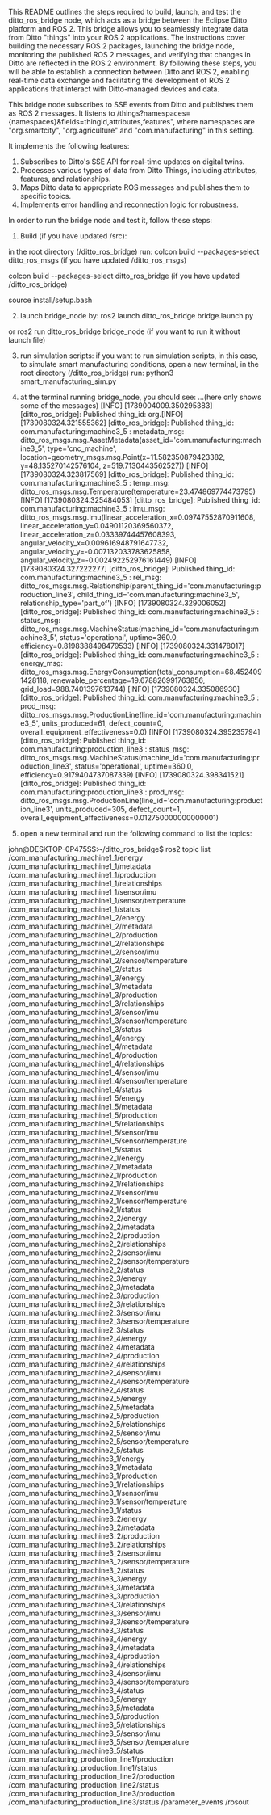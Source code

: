 This README outlines the steps required to build, launch, and test the ditto_ros_bridge node, which acts as a bridge between the Eclipse Ditto platform and ROS 2.  This bridge allows you to seamlessly integrate data from Ditto "things" into your ROS 2 applications.  The instructions cover building the necessary ROS 2 packages, launching the bridge node, monitoring the published ROS 2 messages, and verifying that changes in Ditto are reflected in the ROS 2 environment.  By following these steps, you will be able to establish a connection between Ditto and ROS 2, enabling real-time data exchange and facilitating the development of ROS 2 applications that interact with Ditto-managed devices and data.

This bridge node subscribes to SSE events from Ditto and publishes them as ROS 2 messages. It listens to /things?namespaces={namespaces}&fields=thingId,attributes,features", where namespaces are "org.smartcity", "org.agriculture" and "com.manufacturing" in this setting.

It implements the following features:

1. Subscribes to Ditto's SSE API for real-time updates on digital twins.
2. Processes various types of data from Ditto Things, including attributes, features, and relationships.
3. Maps Ditto data to appropriate ROS messages and publishes them to specific topics.
4. Implements error handling and reconnection logic for robustness.

In order to run the bridge node and test it, follow these steps:

1. Build (if you have updated /src):

in the root directory (/ditto_ros_bridge) run:
colcon build --packages-select ditto_ros_msgs (if you have updated /ditto_ros_msgs)

colcon build --packages-select ditto_ros_bridge (if you have updated /ditto_ros_bridge)

source install/setup.bash

2. launch bridge_node by:
ros2 launch ditto_ros_bridge bridge.launch.py

or ros2 run ditto_ros_bridge bridge_node (if you want to run it without launch file)

3. run simulation scripts:
if you want to run simulation scripts, in this case, to simulate smart manufacturing conditions, open a new terminal, in the root directory (/ditto_ros_bridge) run: python3 smart_manufacturing_sim.py

4. at the terminal running bridge_node, you should see:
...(here only shows some of the messages)
[INFO] [1739004009.350295383] [ditto_ros_bridge]: Published thing_id: org.[INFO] [1739080324.321555362] [ditto_ros_bridge]: Published thing_id: com.manufacturing:machine3_5 : metadata_msg: ditto_ros_msgs.msg.AssetMetadata(asset_id='com.manufacturing:machine3_5', type='cnc_machine', location=geometry_msgs.msg.Point(x=11.582350879423382, y=48.135270142576104, z=519.7130443562527))
[INFO] [1739080324.323817569] [ditto_ros_bridge]: Published thing_id: com.manufacturing:machine3_5 : temp_msg: ditto_ros_msgs.msg.Temperature(temperature=23.474869774473795)
[INFO] [1739080324.325484053] [ditto_ros_bridge]: Published thing_id: com.manufacturing:machine3_5 : imu_msg: ditto_ros_msgs.msg.Imu(linear_acceleration_x=0.09747552870911608, linear_acceleration_y=0.04901120369560372, linear_acceleration_z=0.03339744457608393, angular_velocity_x=0.009616948791647732, angular_velocity_y=-0.007132033783625858, angular_velocity_z=-0.002492252976161449)
[INFO] [1739080324.327222277] [ditto_ros_bridge]: Published thing_id: com.manufacturing:machine3_5 : rel_msg: ditto_ros_msgs.msg.Relationship(parent_thing_id='com.manufacturing:production_line3', child_thing_id='com.manufacturing:machine3_5', relationship_type='part_of')
[INFO] [1739080324.329006052] [ditto_ros_bridge]: Published thing_id: com.manufacturing:machine3_5 : status_msg: ditto_ros_msgs.msg.MachineStatus(machine_id='com.manufacturing:machine3_5', status='operational', uptime=360.0, efficiency=0.8198388498479533)
[INFO] [1739080324.331478017] [ditto_ros_bridge]: Published thing_id: com.manufacturing:machine3_5 : energy_msg: ditto_ros_msgs.msg.EnergyConsumption(total_consumption=68.4524091428118, renewable_percentage=19.678826991763856, grid_load=988.7401397613744)
[INFO] [1739080324.335086930] [ditto_ros_bridge]: Published thing_id: com.manufacturing:machine3_5 : prod_msg: ditto_ros_msgs.msg.ProductionLine(line_id='com.manufacturing:machine3_5', units_produced=61, defect_count=0, overall_equipment_effectiveness=0.0)
[INFO] [1739080324.395235794] [ditto_ros_bridge]: Published thing_id: com.manufacturing:production_line3 : status_msg: ditto_ros_msgs.msg.MachineStatus(machine_id='com.manufacturing:production_line3', status='operational', uptime=360.0, efficiency=0.9179404737087339)
[INFO] [1739080324.398341521] [ditto_ros_bridge]: Published thing_id: com.manufacturing:production_line3 : prod_msg: ditto_ros_msgs.msg.ProductionLine(line_id='com.manufacturing:production_line3', units_produced=305, defect_count=1, overall_equipment_effectiveness=0.012750000000000001)

6. open a new terminal and run the following command to list the topics:

john@DESKTOP-0P475SS:~/ditto_ros_bridge$ ros2 topic list
/com_manufacturing_machine1_1/energy
/com_manufacturing_machine1_1/metadata
/com_manufacturing_machine1_1/production
/com_manufacturing_machine1_1/relationships
/com_manufacturing_machine1_1/sensor/imu
/com_manufacturing_machine1_1/sensor/temperature
/com_manufacturing_machine1_1/status
/com_manufacturing_machine1_2/energy
/com_manufacturing_machine1_2/metadata
/com_manufacturing_machine1_2/production
/com_manufacturing_machine1_2/relationships
/com_manufacturing_machine1_2/sensor/imu
/com_manufacturing_machine1_2/sensor/temperature
/com_manufacturing_machine1_2/status
/com_manufacturing_machine1_3/energy
/com_manufacturing_machine1_3/metadata
/com_manufacturing_machine1_3/production
/com_manufacturing_machine1_3/relationships
/com_manufacturing_machine1_3/sensor/imu
/com_manufacturing_machine1_3/sensor/temperature
/com_manufacturing_machine1_3/status
/com_manufacturing_machine1_4/energy
/com_manufacturing_machine1_4/metadata
/com_manufacturing_machine1_4/production
/com_manufacturing_machine1_4/relationships
/com_manufacturing_machine1_4/sensor/imu
/com_manufacturing_machine1_4/sensor/temperature
/com_manufacturing_machine1_4/status
/com_manufacturing_machine1_5/energy
/com_manufacturing_machine1_5/metadata
/com_manufacturing_machine1_5/production
/com_manufacturing_machine1_5/relationships
/com_manufacturing_machine1_5/sensor/imu
/com_manufacturing_machine1_5/sensor/temperature
/com_manufacturing_machine1_5/status
/com_manufacturing_machine2_1/energy
/com_manufacturing_machine2_1/metadata
/com_manufacturing_machine2_1/production
/com_manufacturing_machine2_1/relationships
/com_manufacturing_machine2_1/sensor/imu
/com_manufacturing_machine2_1/sensor/temperature
/com_manufacturing_machine2_1/status
/com_manufacturing_machine2_2/energy
/com_manufacturing_machine2_2/metadata
/com_manufacturing_machine2_2/production
/com_manufacturing_machine2_2/relationships
/com_manufacturing_machine2_2/sensor/imu
/com_manufacturing_machine2_2/sensor/temperature
/com_manufacturing_machine2_2/status
/com_manufacturing_machine2_3/energy
/com_manufacturing_machine2_3/metadata
/com_manufacturing_machine2_3/production
/com_manufacturing_machine2_3/relationships
/com_manufacturing_machine2_3/sensor/imu
/com_manufacturing_machine2_3/sensor/temperature
/com_manufacturing_machine2_3/status
/com_manufacturing_machine2_4/energy
/com_manufacturing_machine2_4/metadata
/com_manufacturing_machine2_4/production
/com_manufacturing_machine2_4/relationships
/com_manufacturing_machine2_4/sensor/imu
/com_manufacturing_machine2_4/sensor/temperature
/com_manufacturing_machine2_4/status
/com_manufacturing_machine2_5/energy
/com_manufacturing_machine2_5/metadata
/com_manufacturing_machine2_5/production
/com_manufacturing_machine2_5/relationships
/com_manufacturing_machine2_5/sensor/imu
/com_manufacturing_machine2_5/sensor/temperature
/com_manufacturing_machine2_5/status
/com_manufacturing_machine3_1/energy
/com_manufacturing_machine3_1/metadata
/com_manufacturing_machine3_1/production
/com_manufacturing_machine3_1/relationships
/com_manufacturing_machine3_1/sensor/imu
/com_manufacturing_machine3_1/sensor/temperature
/com_manufacturing_machine3_1/status
/com_manufacturing_machine3_2/energy
/com_manufacturing_machine3_2/metadata
/com_manufacturing_machine3_2/production
/com_manufacturing_machine3_2/relationships
/com_manufacturing_machine3_2/sensor/imu
/com_manufacturing_machine3_2/sensor/temperature
/com_manufacturing_machine3_2/status
/com_manufacturing_machine3_3/energy
/com_manufacturing_machine3_3/metadata
/com_manufacturing_machine3_3/production
/com_manufacturing_machine3_3/relationships
/com_manufacturing_machine3_3/sensor/imu
/com_manufacturing_machine3_3/sensor/temperature
/com_manufacturing_machine3_3/status
/com_manufacturing_machine3_4/energy
/com_manufacturing_machine3_4/metadata
/com_manufacturing_machine3_4/production
/com_manufacturing_machine3_4/relationships
/com_manufacturing_machine3_4/sensor/imu
/com_manufacturing_machine3_4/sensor/temperature
/com_manufacturing_machine3_4/status
/com_manufacturing_machine3_5/energy
/com_manufacturing_machine3_5/metadata
/com_manufacturing_machine3_5/production
/com_manufacturing_machine3_5/relationships
/com_manufacturing_machine3_5/sensor/imu
/com_manufacturing_machine3_5/sensor/temperature
/com_manufacturing_machine3_5/status
/com_manufacturing_production_line1/production
/com_manufacturing_production_line1/status
/com_manufacturing_production_line2/production
/com_manufacturing_production_line2/status
/com_manufacturing_production_line3/production
/com_manufacturing_production_line3/status
/parameter_events
/rosout
